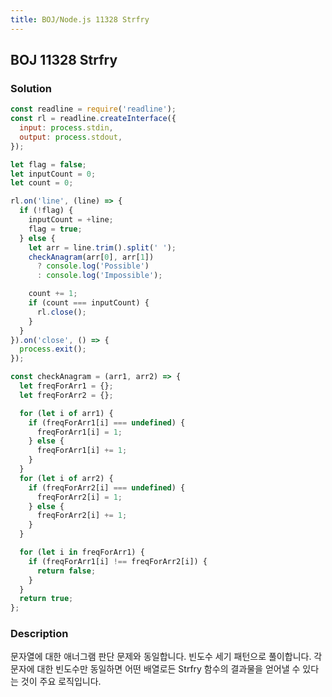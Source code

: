 ```yaml
---
title: BOJ/Node.js 11328 Strfry
---
```


## BOJ 11328 Strfry

### Solution

```javascript
const readline = require('readline');
const rl = readline.createInterface({
  input: process.stdin,
  output: process.stdout,
});

let flag = false;
let inputCount = 0;
let count = 0;

rl.on('line', (line) => {
  if (!flag) {
    inputCount = +line;
    flag = true;
  } else {
    let arr = line.trim().split(' ');
    checkAnagram(arr[0], arr[1])
      ? console.log('Possible')
      : console.log('Impossible');

    count += 1;
    if (count === inputCount) {
      rl.close();
    }
  }
}).on('close', () => {
  process.exit();
});

const checkAnagram = (arr1, arr2) => {
  let freqForArr1 = {};
  let freqForArr2 = {};

  for (let i of arr1) {
    if (freqForArr1[i] === undefined) {
      freqForArr1[i] = 1;
    } else {
      freqForArr1[i] += 1;
    }
  }
  for (let i of arr2) {
    if (freqForArr2[i] === undefined) {
      freqForArr2[i] = 1;
    } else {
      freqForArr2[i] += 1;
    }
  }

  for (let i in freqForArr1) {
    if (freqForArr1[i] !== freqForArr2[i]) {
      return false;
    }
  }
  return true;
};
```

### Description

문자열에 대한 애너그램 판단 문제와 동일합니다. 빈도수 세기 패턴으로 풀이합니다. 각 문자에 대한 빈도수만 동일하면 어떤 배열로든 Strfry 함수의 결과물을 얻어낼 수 있다는 것이 주요 로직입니다.
